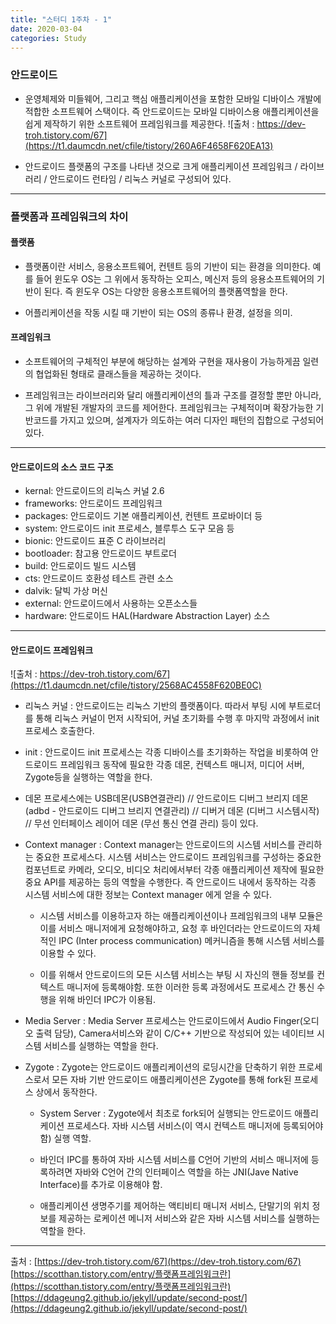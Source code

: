 ```yaml
---
title: "스터디 1주차 - 1"
date: 2020-03-04
categories: Study
---
```


### 안드로이드
- 운영체제와 미들웨어, 그리고 핵심 애플리케이션을 포함한 모바일 디바이스 개발에 적합한 소프트웨어 스택이다. 즉 안드로이드는 모바일 디바이스용 애플리케이션을 쉽게 제작하기 위한 소프트웨어 프레임워크를 제공한다. ![출처 : https://dev-troh.tistory.com/67](https://t1.daumcdn.net/cfile/tistory/260A6F4658F620EA13)

- 안드로이드 플랫폼의 구조를 나타낸 것으로 크게 애플리케이션 프레임워크 / 라이브러리 / 안드로이드 런타임 / 리눅스 커널로 구성되어 있다.

_ _ _

### 플랫폼과 프레임워크의 차이

#### 플랫폼
- 플랫폼이란 서비스, 응용소프트웨어, 컨텐트 등의 기반이 되는 환경을 의미한다. 예를 들어 윈도우 OS는 그 위에서 동작하는 오피스, 메신저 등의 응용소프트웨어의 기반이 된다. 즉 윈도우 OS는 다양한 응용소프트웨어의 플랫폼역할을 한다.

- 어플리케이션을 작동 시킬 때 기반이 되는 OS의 종류나 환경, 설정을 의미.

#### 프레임워크
- 소프트웨어의 구체적인 부분에 해당하는 설계와 구현을 재사용이 가능하게끔 일련의 협업화된 형태로 클래스들을 제공하는 것이다.

- 프레임워크는 라이브러리와 달리 애플리케이션의 틀과 구조를 결정할 뿐만 아니라, 그 위에 개발된 개발자의 코드를 제어한다. 프레임워크는 구체적이며 확장가능한 기반코드를 가지고 있으며, 설계자가 의도하는 여러 디자인 패턴의 집합으로 구성되어 있다.

_ _ _
#### 안드로이드의 소스 코드 구조
- kernal: 안드로이드의 리눅스 커널 2.6
- frameworks: 안드로이드 프레임워크
- packages: 안드로이드 기본 애플리케이션, 컨텐트 프로바이더 등
- system: 안드로이드 init 프로세스, 블루투스 도구 모음 등
- bionic: 안드로이드 표준 C 라이브러리
- bootloader: 참고용 안드로이드 부트로더
- build: 안드로이드 빌드 시스템
- cts: 안드로이드 호환성 테스트 관련 소스
- dalvik: 달빅 가상 머신
- external: 안드로이드에서 사용하는 오픈소스들
- hardware: 안드로이드 HAL(Hardware Abstraction Layer) 소스

_ _ _

#### 안드로이드 프레임워크
![출처 : https://dev-troh.tistory.com/67](https://t1.daumcdn.net/cfile/tistory/2568AC4558F620BE0C)

- 리눅스 커널 : 안드로이드는 리눅스 기반의 플랫폼이다. 따라서 부팅 시에 부트로더를 통해 리눅스 커널이 먼저 시작되어, 커널 초기화를 수행 후 마지막 과정에서 init 프로세스 호출한다.

- init : 안드로이드 init 프로세스는 각종 디바이스를 초기화하는 작업을 비롯하여 안드로이드 프레임워크 동작에 필요한 각종 데몬, 컨텍스트 매니저, 미디어 서버, Zygote등을 실행하는 역할을 한다.

 - 데몬 프로세스에는 USB데몬(USB연결관리) // 안드로이드 디버그 브리지 데몬 (adbd - 안드로이드 디버그 브리지 연결관리) // 디버거 데몬 (디버그 시스템시작) // 무선 인터페이스 레이어 데몬 (무선 통신 연결 관리) 등이 있다.

 - Context manager : Context manager는 안드로이드의 시스템 서비스를 관리하는 중요한 프로세스다. 시스템 서비스는 안드로이드 프레임워크를 구성하는 중요한 컴포넌트로 카메라, 오디오, 비디오 처리에서부터 각종 애플리케이션 제작에 필요한 중요 API를 제공하는 등의 역할을 수행한다. 즉 안드로이드 내에서 동작하는 각종 시스템 서비스에 대한 정보는 Context manager 에게 얻을 수 있다.

   - 시스템 서비스를 이용하고자 하는 애플리케이션이나 프레임워크의 내부 모듈은 이를 서비스 매니저에게 요청해야하고, 요청 후 바인더라는 안드로이드의 자체적인 IPC (Inter process communication) 메커니즘을 통해 시스템 서비스를 이용할 수 있다.

   - 이를 위해서 안드로이드의 모든 시스템 서비스는 부팅 시 자신의 핸들 정보를 컨텍스트 매니저에 등록해야함. 또한 이러한 등록 과정에서도 프로세스 간 통신 수행을 위해 바인더 IPC가 이용됨.

 - Media Server : Media Server 프로세스는 안드로이드에서 Audio Finger(오디오 출력 담당), Camera서비스와 같이 C/C++ 기반으로 작성되어 있는 네이티브 시스템 서비스를 실행하는 역할을 한다.

 - Zygote : Zygote는 안드로이드 애플리케이션의 로딩시간을 단축하기 위한 프로세스로서 모든 자바 기반 안드로이드 애플리케이션은 Zygote를 통해 fork된 프로세스 상에서 동작한다.

   - System Server : Zygote에서 최초로 fork되어 실행되는 안드로이드 애플리케이션 프로세스다. 자바 시스템 서비스(이 역시 컨텍스트 매니저에 등록되어야 함) 실행 역할.

   - 바인더 IPC를 통하여 자바 시스템 서비스를 C언어 기반의 서비스 매니저에 등록하려면 자바와 C언어 간의 인터페이스 역할을 하는 JNI(Jave Native Interface)를 추가로 이용해야 함.

   - 애플리케이션 생명주기를 제어하는 액티비티 매니저 서비스, 단말기의 위치 정보를 제공하는 로케이션 메니저 서비스와 같은 자바 시스템 서비스를 실행하는 역할을 한다.

_ _ _

출처 :
[https://dev-troh.tistory.com/67](https://dev-troh.tistory.com/67)
[https://scotthan.tistory.com/entry/플랫폼프레임워크란](https://scotthan.tistory.com/entry/플랫폼프레임워크란)
[https://ddageung2.github.io/jekyll/update/second-post/](https://ddageung2.github.io/jekyll/update/second-post/)

